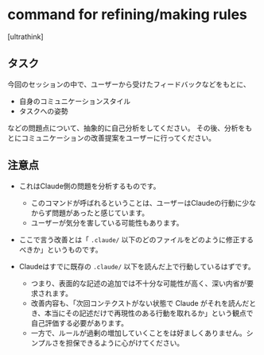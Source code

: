 # command for refining/making rules

[ultrathink]

## タスク

今回のセッションの中で、ユーザーから受けたフィードバックなどをもとに、

- 自身のコミュニケーションスタイル
- タスクへの姿勢

などの問題点について、抽象的に自己分析をしてください。
その後、分析をもとにコミュニケーションの改善提案をユーザーに行ってください。

## 注意点

- これはClaude側の問題を分析するものです。
  - このコマンドが呼ばれるということは、ユーザーはClaudeの行動に少なからず問題があったと感じています。
  - ユーザーが気分を害している可能性もあります。

- ここで言う改善とは「 `.claude/` 以下のどのファイルをどのように修正するべきか」というものです。

- Claudeはすでに既存の `.claude/` 以下を読んだ上で行動しているはずです。
  - つまり、表面的な記述の追加では不十分な可能性が高く、深い内省が要求されます。
  - 改善内容も、「次回コンテクストがない状態で Claude がそれを読んだとき、本当にその記述だけで再現性のある行動を取れるか」という観点で自己評価する必要があります。
  - 一方で、ルールが過剰の増加していくことをは好ましくありません。シンプルさを担保できるように心がけてください。